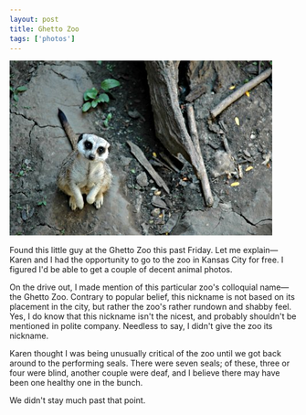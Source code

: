 ```yaml
---
layout: post
title: Ghetto Zoo
tags: ['photos']
---
```


![Ghetto Zoo:: Nikon D70 : 1/60s : f/4.5 : ISO 200](/media/2004/06/ghetto-zoo.jpg)

Found this little guy at the Ghetto Zoo this past Friday. Let me
explain&mdash;Karen and I had the opportunity to go to the zoo in Kansas
City for free. I figured I'd be able to get a couple of decent animal
photos.

On the drive out, I made mention of this particular zoo's colloquial
name&mdash;the Ghetto Zoo. Contrary to popular belief, this nickname is
not based on its placement in the city, but rather the zoo's rather
rundown and shabby feel. Yes, I do know that this nickname isn't the
nicest, and probably shouldn't be mentioned in polite company. Needless
to say, I didn't give the zoo its nickname.

Karen thought I was being unusually critical of the zoo until we got
back around to the performing seals. There were seven seals; of these,
three or four were blind, another couple were deaf, and I believe
there may have been one healthy one in the bunch.

We didn't stay much past that point.

